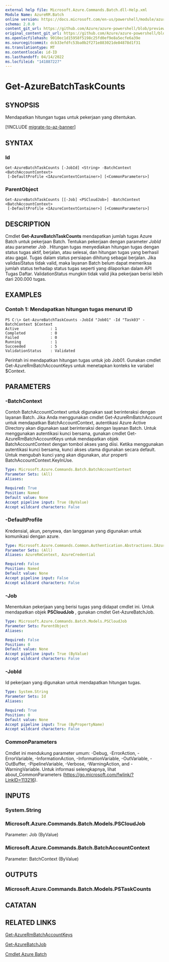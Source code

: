 ```yaml
---
external help file: Microsoft.Azure.Commands.Batch.dll-Help.xml
Module Name: AzureRM.Batch
online version: https://docs.microsoft.com/en-us/powershell/module/azurerm.batch/get-azurebatchtaskcounts
schema: 2.0.0
content_git_url: https://github.com/Azure/azure-powershell/blob/preview/src/ResourceManager/AzureBatch/Commands.Batch/help/Get-AzureBatchTaskCounts.md
original_content_git_url: https://github.com/Azure/azure-powershell/blob/preview/src/ResourceManager/AzureBatch/Commands.Batch/help/Get-AzureBatchTaskCounts.md
ms.openlocfilehash: 9010ec1d15958f5198c25fd0ef9e8a5ecfe6a39e
ms.sourcegitcommit: dcb33efdfc53ba0b2f271e883021de84878d1f31
ms.translationtype: MT
ms.contentlocale: id-ID
ms.lasthandoff: 04/14/2022
ms.locfileid: "141887227"
---
```

# Get-AzureBatchTaskCounts

## SYNOPSIS
Mendapatkan hitungan tugas untuk pekerjaan yang ditentukan.

[!INCLUDE [migrate-to-az-banner](../../includes/migrate-to-az-banner.md)]

## SYNTAX

### Id
```
Get-AzureBatchTaskCounts [-JobId] <String> -BatchContext <BatchAccountContext>
 [-DefaultProfile <IAzureContextContainer>] [<CommonParameters>]
```

### ParentObject
```
Get-AzureBatchTaskCounts [[-Job] <PSCloudJob>] -BatchContext <BatchAccountContext>
 [-DefaultProfile <IAzureContextContainer>] [<CommonParameters>]
```

## DESCRIPTION
Cmdlet **Get-AzureBatchTaskCounts** mendapatkan jumlah tugas Azure Batch untuk pekerjaan Batch.
Tentukan pekerjaan dengan parameter *JobId* atau parameter *Job* .
Hitungan tugas menyediakan hitungan tugas dengan status tugas aktif, berjalan, atau selesai, dan hitungan tugas yang berhasil atau gagal. Tugas dalam status persiapan dihitung sebagai berjalan. Jika validasiStatus tidak valid, maka layanan Batch belum dapat memeriksa jumlah status terhadap status tugas seperti yang dilaporkan dalam API Tugas Daftar. ValidationStatus mungkin tidak valid jika pekerjaan berisi lebih dari 200.000 tugas.

## EXAMPLES

### Contoh 1: Mendapatkan hitungan tugas menurut ID
```
PS C:\> Get-AzureBatchTaskCounts -JobId "Job01" -Id "Task03" -BatchContext $Context
Active              : 1
Completed           : 0
Failed              : 0
Running             : 1
Succeeded           : 5
ValidationStatus    : Validated
```

Perintah ini mendapatkan hitungan tugas untuk job Job01.
Gunakan cmdlet Get-AzureRmBatchAccountKeys untuk menetapkan konteks ke variabel $Context.

## PARAMETERS

### -BatchContext
Contoh BatchAccountContext untuk digunakan saat berinteraksi dengan layanan Batch.
Jika Anda menggunakan cmdlet Get-AzureRmBatchAccount untuk mendapatkan BatchAccountContext, autentikasi Azure Active Directory akan digunakan saat berinteraksi dengan layanan Batch.
Untuk menggunakan autentikasi kunci bersama, gunakan cmdlet Get-AzureRmBatchAccountKeys untuk mendapatkan objek BatchAccountContext dengan tombol akses yang diisi.
Ketika menggunakan autentikasi kunci bersama, kunci akses utama digunakan secara default.
Untuk mengubah kunci yang akan digunakan, atur properti BatchAccountContext.KeyInUse.

```yaml
Type: Microsoft.Azure.Commands.Batch.BatchAccountContext
Parameter Sets: (All)
Aliases:

Required: True
Position: Named
Default value: None
Accept pipeline input: True (ByValue)
Accept wildcard characters: False
```

### -DefaultProfile
Kredensial, akun, penyewa, dan langganan yang digunakan untuk komunikasi dengan azure.

```yaml
Type: Microsoft.Azure.Commands.Common.Authentication.Abstractions.IAzureContextContainer
Parameter Sets: (All)
Aliases: AzureRmContext, AzureCredential

Required: False
Position: Named
Default value: None
Accept pipeline input: False
Accept wildcard characters: False
```

### -Job
Menentukan pekerjaan yang berisi tugas yang didapat cmdlet ini.
Untuk mendapatkan objek **PSCloudJob** , gunakan cmdlet Get-AzureBatchJob.

```yaml
Type: Microsoft.Azure.Commands.Batch.Models.PSCloudJob
Parameter Sets: ParentObject
Aliases:

Required: False
Position: 0
Default value: None
Accept pipeline input: True (ByValue)
Accept wildcard characters: False
```

### -JobId
Id pekerjaan yang digunakan untuk mendapatkan hitungan tugas.

```yaml
Type: System.String
Parameter Sets: Id
Aliases:

Required: True
Position: 0
Default value: None
Accept pipeline input: True (ByPropertyName)
Accept wildcard characters: False
```

### CommonParameters
Cmdlet ini mendukung parameter umum: -Debug, -ErrorAction, -ErrorVariable, -InformationAction, -InformationVariable, -OutVariable, -OutBuffer, -PipelineVariable, -Verbose, -WarningAction, and -WarningVariable. Untuk informasi selengkapnya, lihat about_CommonParameters (https://go.microsoft.com/fwlink/?LinkID=113216).

## INPUTS

### System.String

### Microsoft.Azure.Commands.Batch.Models.PSCloudJob
Parameter: Job (ByValue)

### Microsoft.Azure.Commands.Batch.BatchAccountContext
Parameter: BatchContext (ByValue)

## OUTPUTS

### Microsoft.Azure.Commands.Batch.Models.PSTaskCounts

## CATATAN

## RELATED LINKS

[Get-AzureRmBatchAccountKeys](./Get-AzureRmBatchAccountKeys.md)

[Get-AzureBatchJob](./Get-AzureBatchJob.md)

[Cmdlet Azure Batch](./AzureRM.Batch.md)
